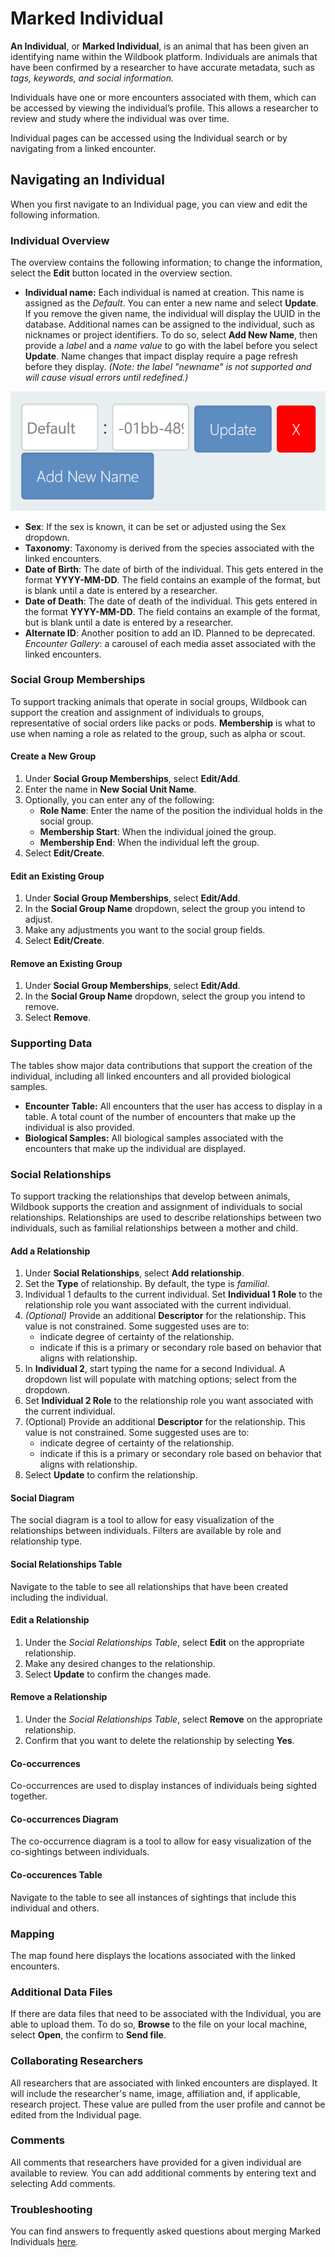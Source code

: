 # Marked Individual

**An Individual**, or **Marked Individual**, is an animal that has been given an identifying name within the Wildbook platform. Individuals are animals that have been confirmed by a researcher to have accurate metadata, such as *tags, keywords, and social information.*

Individuals have one or more encounters associated with them, which can be accessed by viewing the individual’s profile. This allows a researcher to review and study where the individual was over time.

Individual pages can be accessed using the Individual search or by navigating from a linked encounter.

## Navigating an Individual

When you first navigate to an Individual page, you can view and edit the following information.

### Individual Overview

The overview contains the following information; to change the information, select the **Edit** button located in the overview section.

* **Individual name:** Each individual is named at creation. This name is assigned as the *Default*. You can enter a new name and select **Update**. If you remove the given name, the individual will display the UUID in the database. Additional names can be assigned to the individual, such as nicknames or project identifiers. To do so, select **Add New Name**, then provide a *label* and a *name value* to go with the label before you select **Update**. Name changes that impact display require a page refresh before they display. *(Note: the label "newname" is not supported and will cause visual errors until redefined.)*

![individual name form](../assets/images/wb-individual-add-name.png)

* **Sex**: If the sex is known, it can be set or adjusted using the Sex dropdown.
* **Taxonomy**: Taxonomy is derived from the species associated with the linked encounters.
* **Date of Birth**: The date of birth of the individual. This gets entered in the format **YYYY-MM-DD**. The field contains an example of the format, but is blank until a date is entered by a researcher.
* **Date of Death**: The date of death of the individual. This gets entered in the format **YYYY-MM-DD**. The field contains an example of the format, but is blank until a date is entered by a researcher.
* **Alternate ID**: Another position to add an ID. Planned to be deprecated. *Encounter Gallery*: a carousel of each media asset associated with the linked encounters.

### Social Group Memberships

To support tracking animals that operate in social groups, Wildbook can support the creation and assignment of individuals to groups, representative of social orders like packs or pods. **Membership** is what to use when naming a role as related to the group, such as alpha or scout.

#### Create a New Group

1. Under **Social Group Memberships**, select **Edit/Add**.
2. Enter the name in **New Social Unit Name**.
3. Optionally, you can enter any of the following:
    * **Role Name**: Enter the name of the position the individual holds in the social group.
    * **Membership Start**: When the individual joined the group.
    * **Membership End**: When the individual left the group.
4. Select **Edit/Create**.

#### Edit an Existing Group

1. Under **Social Group Memberships**, select **Edit/Add**.
2. In the **Social Group Name** dropdown, select the group you intend to adjust.
3. Make any adjustments you want to the social group fields.
4. Select **Edit/Create**.

#### Remove an Existing Group

1. Under **Social Group Memberships**, select **Edit/Add**.
2. In the **Social Group Name** dropdown, select the group you intend to remove.
3. Select **Remove**.

### Supporting Data

The tables show major data contributions that support the creation of the individual, including all linked encounters and all provided biological samples.

* **Encounter Table:** All encounters that the user has access to display in a table. A total count of the number of encounters that make up the individual is also provided.
* **Biological Samples:** All biological samples associated with the encounters that make up the individual are displayed.

### Social Relationships

To support tracking the relationships that develop between animals, Wildbook supports the creation and assignment of individuals to social relationships. Relationships are used to describe relationships between two individuals, such as familial relationships between a mother and child.

#### Add a Relationship

1. Under **Social Relationships**, select **Add relationship**.
2. Set the **Type** of relationship. By default, the type is *familial*.
3. Individual 1 defaults to the current individual. Set **Individual 1 Role** to the relationship role you want associated with the current individual.
4. *(Optional)* Provide an additional **Descriptor** for the relationship. This value is not constrained. Some suggested uses are to:
    * indicate degree of certainty of the relationship.
    * indicate if this is a primary or secondary role based on behavior that aligns with relationship.
5. In **Individual 2**, start typing the name for a second Individual. A dropdown list will populate with matching options; select from the dropdown.
6. Set **Individual 2 Role** to the relationship role you want associated with the current individual.
7. (Optional) Provide an additional **Descriptor** for the relationship. This value is not constrained. Some suggested uses are to:
    * indicate degree of certainty of the relationship.
    * indicate if this is a primary or secondary role based on behavior that aligns with relationship.
8. Select **Update** to confirm the relationship.

#### Social Diagram

The social diagram is a tool to allow for easy visualization of the relationships between individuals. Filters are available by role and relationship type.

#### Social Relationships Table

Navigate to the table to see all relationships that have been created including the individual.

#### Edit a Relationship

1. Under the *Social Relationships Table*, select **Edit** on the appropriate relationship.
2. Make any desired changes to the relationship.
3. Select **Update** to confirm the changes made.

#### Remove a Relationship

1. Under the *Social Relationships Table*, select **Remove** on the appropriate relationship.
2. Confirm that you want to delete the relationship by selecting **Yes**.

#### Co-occurrences

Co-occurrences are used to display instances of individuals being sighted together.

#### Co-occurrences Diagram

The co-occurrence diagram is a tool to allow for easy visualization of the co-sightings between individuals.

#### Co-occurences Table

Navigate to the table to see all instances of sightings that include this individual and others.

### Mapping

The map found here displays the locations associated with the linked encounters.

### Additional Data Files

If there are data files that need to be associated with the Individual, you are able to upload them. To do so, **Browse** to the file on your local machine, select **Open**, the confirm to **Send file**.

### Collaborating Researchers

All researchers that are associated with linked encounters are displayed. It will include the researcher's name, image, affiliation and, if applicable, research project. These value are pulled from the user profile and cannot be edited from the Individual page.

### Comments

All comments that researchers have provided for a given individual are available to review. You can add additional comments by entering text and selecting Add comments.

### Troubleshooting

You can find answers to frequently asked questions about merging Marked Individuals [here](../faq/merging-faq.md).